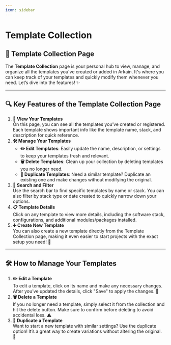 ```yaml
---
icon: sidebar
---
```


# Template Collection

## **📂 Template Collection Page**

The **Template Collection** page is your personal hub to view, manage, and organize all the templates you've created or added in Arkain. It's where you can keep track of your templates and quickly modify them whenever you need. Let’s dive into the features! ✨

***

## **🔍 Key Features of the Template Collection Page**

1. **👀 View Your Templates**\
   On this page, you can see all the templates you’ve created or registered. Each template shows important info like the template name, stack, and description for quick reference.
2. **🛠️ Manage Your Templates**
   * **✏️ Edit Templates**: Easily update the name, description, or settings to keep your templates fresh and relevant.
   * **🗑️ Delete Templates**: Clean up your collection by deleting templates you no longer need.
   * **📄 Duplicate Templates**: Need a similar template? Duplicate an existing one and make changes without modifying the original.
3. **🔎 Search and Filter**\
   Use the search bar to find specific templates by name or stack. You can also filter by stack type or date created to quickly narrow down your options.
4. **📋 Template Details**\
   Click on any template to view more details, including the software stack, configurations, and additional modules/packages installed.
5. **➕ Create New Template**\
   You can also create a new template directly from the Template Collection page, making it even easier to start projects with the exact setup you need! 🎉

***

## **🛠️ How to Manage Your Templates**

1. **✏️ Edit a Template**\
   To edit a template, click on its name and make any necessary changes. After you’ve updated the details, click "Save" to apply the changes. 📝
2. **🗑️ Delete a Template**\
   If you no longer need a template, simply select it from the collection and hit the delete button. Make sure to confirm before deleting to avoid accidental loss. ⚠️
3. **📄 Duplicate a Template**\
   Want to start a new template with similar settings? Use the duplicate option! It’s a great way to create variations without altering the original. 🔁
